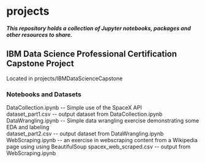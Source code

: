 # projects
***This repository holds a collection of Jupyter notebooks, packages and other resources to share.***
## IBM Data Science Professional Certification Capstone Project
Located in projects/IBMDataScienceCapstone
### Notebooks and Datasets
DataCollection.ipynb -- Simple use of the SpaceX API  
dataset_part1.csv -- output dataset from DataCollection.ipynb  
DataWrangling.ipynb -- Simple data wrangling exercise demonstrating some EDA and labeling  
dataset_part2.csv -- output dataset from DataWrangling.ipynb  
WebScraping.ipynb -- an exercise in webscraping content from a Wikipedia page using using BeautifulSoup   spacex_web_scraped.csv -- output from WebScraping.ipynb  

